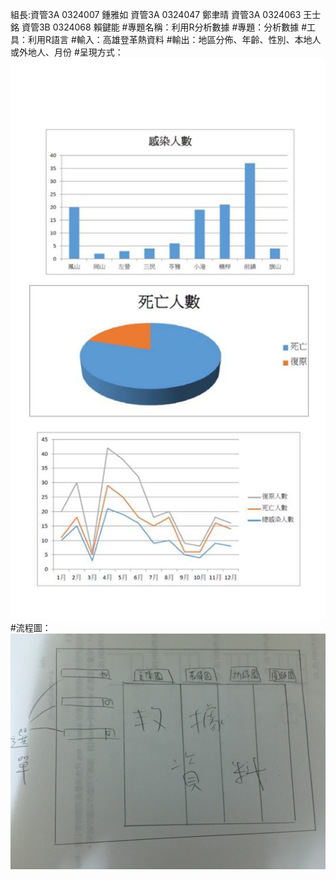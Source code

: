 組長:資管3A 0324007 鍾雅如
資管3A 0324047 鄭聿晴 資管3A 0324063 王士銘 資管3B 0324068 賴鍵能
#專題名稱：利用R分析數據
#專題：分析數據
#工具：利用R語言
#輸入：高雄登革熱資料
#輸出：地區分佈、年齡、性別、本地人或外地人、月份
#呈現方式：
![image](https://github.com/0324007/oose_0324007/blob/master/123.jpg)
#流程圖：
![image](https://github.com/0324007/oose_0324007/blob/master/%E7%B3%BB%E7%B5%B1%E4%BB%8B%E9%9D%A2.jpg)

